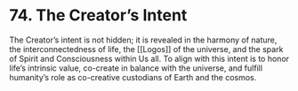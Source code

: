 # 74. The Creator’s Intent

The Creator’s intent is not hidden; it is revealed in the harmony of nature, the interconnectedness of life, the [[Logos]] of the universe, and the spark of Spirit and Consciousness within Us all. To align with this intent is to honor life’s intrinsic value, co-create in balance with the universe, and fulfill humanity’s role as co-creative custodians of Earth and the cosmos.
